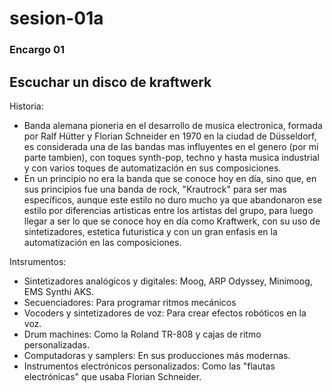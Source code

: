 # sesion-01a
### Encargo 01
## Escuchar un disco de kraftwerk
Historia: 
- Banda alemana pioneria en el desarrollo de musica electronica, formada por Ralf Hütter y Florian Schneider en 1970 en la ciudad de Düsseldorf, es considerada una de las bandas mas influyentes en el genero (por mi parte tambien), con toques synth-pop, techno y hasta musica industrial y con varios toques de automatización en sus composiciones.
- En un principio no era la banda que se conoce hoy en día, sino que, en sus principios fue una banda de rock, "Krautrock" para ser mas específicos, aunque este estilo no duro mucho ya que abandonaron ese estilo por diferencias artisticas entre los artistas del grupo, para luego llegar a ser lo que se conoce hoy en día como Kraftwerk, con su uso de sintetizadores, estetica futuristica y con un gran enfasis en la automatización en las composiciones.

Intsrumentos:
- Sintetizadores analógicos y digitales: Moog, ARP Odyssey, Minimoog, EMS Synthi AKS.
- Secuenciadores: Para programar ritmos mecánicos
- Vocoders y sintetizadores de voz: Para crear efectos robóticos en la voz.
- Drum machines: Como la Roland TR-808 y cajas de ritmo personalizadas.
- Computadoras y samplers: En sus producciones más modernas.
- Instrumentos electrónicos personalizados: Como las "flautas electrónicas" que usaba Florian Schneider.
